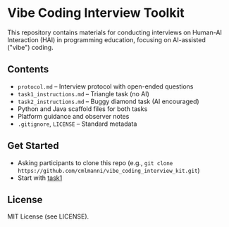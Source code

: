 # Vibe Coding Interview Toolkit

This repository contains materials for conducting interviews on Human-AI Interaction (HAI) in programming education, focusing on AI-assisted ("vibe") coding.

## Contents

- `protocol.md` – Interview protocol with open-ended questions
- `task1_instructions.md` – Triangle task (no AI)
- `task2_instructions.md` – Buggy diamond task (AI encouraged)
- Python and Java scaffold files for both tasks
- Platform guidance and observer notes
- `.gitignore`, `LICENSE` – Standard metadata

## Get Started

- Asking participants to clone this repo (e.g., `git clone https://github.com/cmlmanni/vibe_coding_interview_kit.git`)
- Start with [task1](task1_instructions.md)

## License

MIT License (see LICENSE).
